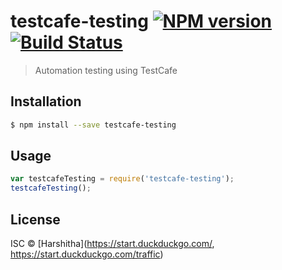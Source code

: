 # testcafe-testing [![NPM version](https://badge.fury.io/js/testcafe-testing.svg)](https://npmjs.org/package/testcafe-testing) [![Build Status](https://travis-ci.org/harshithapeddakurma/testcafe-testing.svg?branch=master)](https://travis-ci.org/harshithapeddakurma/testcafe-testing)

> Automation testing using TestCafe

## Installation

```sh
$ npm install --save testcafe-testing
```

## Usage

```js
var testcafeTesting = require('testcafe-testing');
testcafeTesting();
```

## License

ISC © [Harshitha](https://start.duckduckgo.com/, https://start.duckduckgo.com/traffic)
